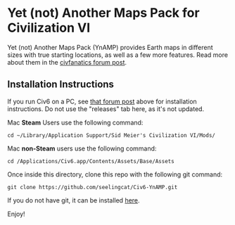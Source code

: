 # Yet (not) Another Maps Pack for Civilization VI

Yet (not) Another Maps Pack (YnAMP) provides Earth maps in different sizes with true starting locations, as well as a few more features.  Read more about them in the [civfanatics forum post](https://forums.civfanatics.com/resources/ynamp-yet-not-another-maps-pack-for-civ6.25395/).

## Installation Instructions

If you run Civ6 on a PC, see [that forum post](https://forums.civfanatics.com/threads/installation-instructions.655901/) above for installation instructions. Do not use the "releases" tab here, as it's not updated.

Mac **Steam** Users use the following command:

`cd ~/Library/Application Support/Sid Meier's Civilization VI/Mods/`

Mac **non-Steam** users use the following command:

`cd /Applications/Civ6.app/Contents/Assets/Base/Assets`

Once inside this directory, clone this repo with the following git command:

`git clone https://github.com/seelingcat/Civ6-YnAMP.git`

If you do not have git, it can be installed [here](https://git-scm.com/download/mac).

Enjoy!

